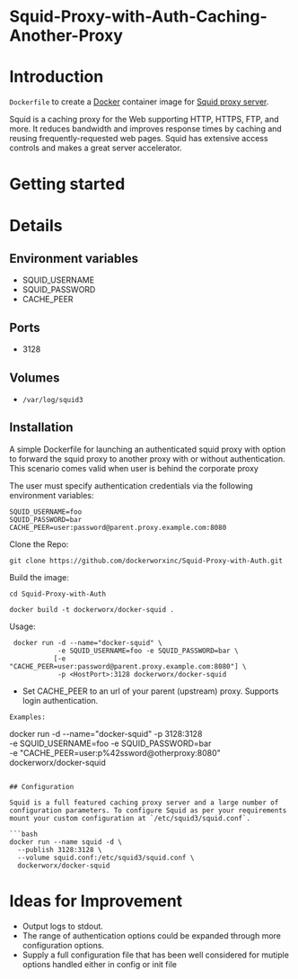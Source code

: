 # Squid-Proxy-with-Auth-Caching-Another-Proxy

# Introduction

`Dockerfile` to create a [Docker](https://www.docker.com/) container image for [Squid proxy server](http://www.squid-cache.org/).

Squid is a caching proxy for the Web supporting HTTP, HTTPS, FTP, and more. It reduces bandwidth and improves response times by caching and reusing frequently-requested web pages. Squid has extensive access controls and makes a great server accelerator.

# Getting started

Details
=======

Environment variables
---------------------

* SQUID_USERNAME
* SQUID_PASSWORD
* CACHE_PEER

Ports
-----

* 3128

Volumes
-------

* `/var/log/squid3`

## Installation

A simple Dockerfile for launching an authenticated squid proxy with option to forward the squid proxy to another proxy with or without authentication.
This scenario comes valid when user is behind the corporate proxy

The user must specify authentication credentials via the following environment variables:

```
SQUID_USERNAME=foo
SQUID_PASSWORD=bar
CACHE_PEER=user:password@parent.proxy.example.com:8080
```

Clone the Repo:
```
git clone https://github.com/dockerworxinc/Squid-Proxy-with-Auth.git
```

Build the image:
```
cd Squid-Proxy-with-Auth
```

```
docker build -t dockerworx/docker-squid .
```

Usage:
```
 docker run -d --name="docker-squid" \
            -e SQUID_USERNAME=foo -e SQUID_PASSWORD=bar \
           [-e "CACHE_PEER=user:password@parent.proxy.example.com:8080"] \
            -p <HostPort>:3128 dockerworx/docker-squid
```

- Set CACHE_PEER to an url of your parent (upstream) proxy. Supports login authentication.


```
Examples:

```
 docker run -d --name="docker-squid" -p 3128:3128 \
            -e SQUID_USERNAME=foo -e SQUID_PASSWORD=bar \
            -e "CACHE_PEER=user:p%42ssword@otherproxy:8080" \
            dockerworx/docker-squid

```

## Configuration

Squid is a full featured caching proxy server and a large number of configuration parameters. To configure Squid as per your requirements mount your custom configuration at `/etc/squid3/squid.conf`.

```bash
docker run --name squid -d \
  --publish 3128:3128 \
  --volume squid.conf:/etc/squid3/squid.conf \
  dockerworx/docker-squid
```


Ideas for Improvement
=====================

* Output logs to stdout.
* The range of authentication options could be expanded through more configuration options.
* Supply a full configuration file that has been well considered for mutiple options handled either in config or init file 

